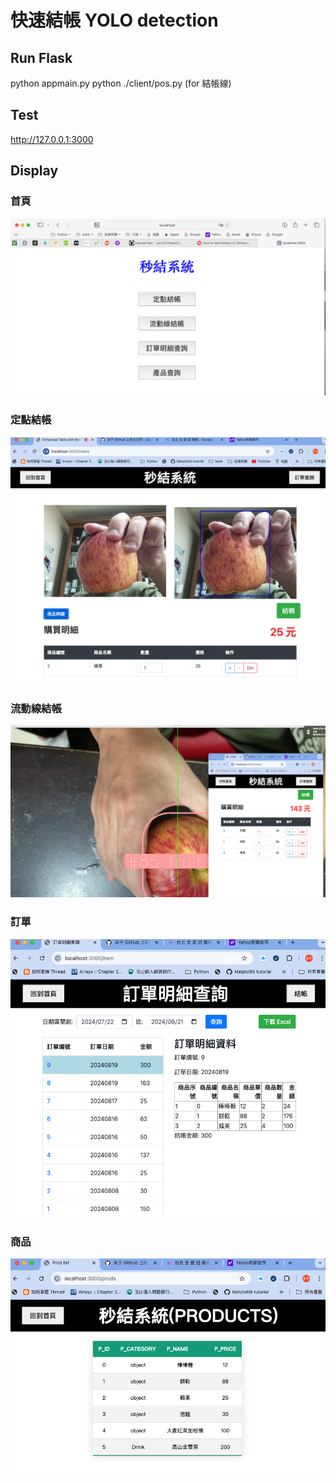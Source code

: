 # 快速結帳 YOLO detection

## Run Flask
python appmain.py
python ./client/pos.py (for 結帳線)

## Test
http://127.0.0.1:3000

## Display
### 首頁

![image](/img/index.png)
### 定點結帳

![image](/img/trace1.png)
### 流動線結帳

![image](/img/trace2.png)
### 訂單

![image](/img/order.png)
### 商品

![image](/img/prods.png)
